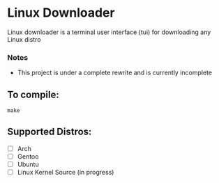 # Linux Downloader
Linux downloader is a terminal user interface (tui) for downloading any Linux distro

### Notes
  * This project is under a complete rewrite and is currently incomplete

## To compile:
```
make
```

## Supported Distros:
- [ ] Arch
- [ ] Gentoo
- [ ] Ubuntu
- [ ] Linux Kernel Source (in progress)
